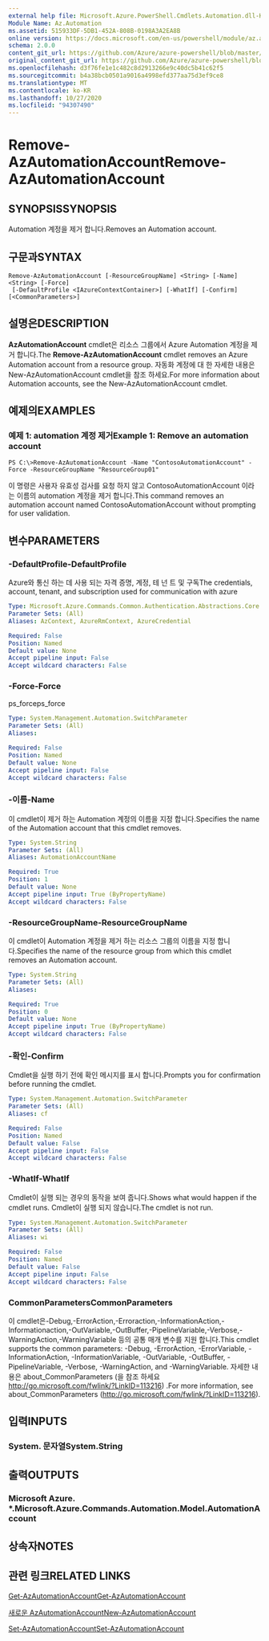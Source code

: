 ```yaml
---
external help file: Microsoft.Azure.PowerShell.Cmdlets.Automation.dll-Help.xml
Module Name: Az.Automation
ms.assetid: 515933DF-5DB1-452A-808B-0198A3A2EA8B
online version: https://docs.microsoft.com/en-us/powershell/module/az.automation/remove-azautomationaccount
schema: 2.0.0
content_git_url: https://github.com/Azure/azure-powershell/blob/master/src/Automation/Automation/help/Remove-AzAutomationAccount.md
original_content_git_url: https://github.com/Azure/azure-powershell/blob/master/src/Automation/Automation/help/Remove-AzAutomationAccount.md
ms.openlocfilehash: d3f76fe1e1c482c8d2913266e9c40dc5b41c62f5
ms.sourcegitcommit: b4a38bcb0501a9016a4998efd377aa75d3ef9ce8
ms.translationtype: MT
ms.contentlocale: ko-KR
ms.lasthandoff: 10/27/2020
ms.locfileid: "94307490"
---
```

# <span data-ttu-id="fc7d4-101">Remove-AzAutomationAccount</span><span class="sxs-lookup"><span data-stu-id="fc7d4-101">Remove-AzAutomationAccount</span></span>

## <span data-ttu-id="fc7d4-102">SYNOPSIS</span><span class="sxs-lookup"><span data-stu-id="fc7d4-102">SYNOPSIS</span></span>
<span data-ttu-id="fc7d4-103">Automation 계정을 제거 합니다.</span><span class="sxs-lookup"><span data-stu-id="fc7d4-103">Removes an Automation account.</span></span>

## <span data-ttu-id="fc7d4-104">구문과</span><span class="sxs-lookup"><span data-stu-id="fc7d4-104">SYNTAX</span></span>

```
Remove-AzAutomationAccount [-ResourceGroupName] <String> [-Name] <String> [-Force]
 [-DefaultProfile <IAzureContextContainer>] [-WhatIf] [-Confirm] [<CommonParameters>]
```

## <span data-ttu-id="fc7d4-105">설명은</span><span class="sxs-lookup"><span data-stu-id="fc7d4-105">DESCRIPTION</span></span>
<span data-ttu-id="fc7d4-106">**AzAutomationAccount** cmdlet은 리소스 그룹에서 Azure Automation 계정을 제거 합니다.</span><span class="sxs-lookup"><span data-stu-id="fc7d4-106">The **Remove-AzAutomationAccount** cmdlet removes an Azure Automation account from a resource group.</span></span>
<span data-ttu-id="fc7d4-107">자동화 계정에 대 한 자세한 내용은 New-AzAutomationAccount cmdlet을 참조 하세요.</span><span class="sxs-lookup"><span data-stu-id="fc7d4-107">For more information about Automation accounts, see the New-AzAutomationAccount cmdlet.</span></span>

## <span data-ttu-id="fc7d4-108">예제의</span><span class="sxs-lookup"><span data-stu-id="fc7d4-108">EXAMPLES</span></span>

### <span data-ttu-id="fc7d4-109">예제 1: automation 계정 제거</span><span class="sxs-lookup"><span data-stu-id="fc7d4-109">Example 1: Remove an automation account</span></span>
```
PS C:\>Remove-AzAutomationAccount -Name "ContosoAutomationAccount" -Force -ResourceGroupName "ResourceGroup01"
```

<span data-ttu-id="fc7d4-110">이 명령은 사용자 유효성 검사를 요청 하지 않고 ContosoAutomationAccount 이라는 이름의 automation 계정을 제거 합니다.</span><span class="sxs-lookup"><span data-stu-id="fc7d4-110">This command removes an automation account named ContosoAutomationAccount without prompting for user validation.</span></span>

## <span data-ttu-id="fc7d4-111">변수</span><span class="sxs-lookup"><span data-stu-id="fc7d4-111">PARAMETERS</span></span>

### <span data-ttu-id="fc7d4-112">-DefaultProfile</span><span class="sxs-lookup"><span data-stu-id="fc7d4-112">-DefaultProfile</span></span>
<span data-ttu-id="fc7d4-113">Azure와 통신 하는 데 사용 되는 자격 증명, 계정, 테 넌 트 및 구독</span><span class="sxs-lookup"><span data-stu-id="fc7d4-113">The credentials, account, tenant, and subscription used for communication with azure</span></span>

```yaml
Type: Microsoft.Azure.Commands.Common.Authentication.Abstractions.Core.IAzureContextContainer
Parameter Sets: (All)
Aliases: AzContext, AzureRmContext, AzureCredential

Required: False
Position: Named
Default value: None
Accept pipeline input: False
Accept wildcard characters: False
```

### <span data-ttu-id="fc7d4-114">-Force</span><span class="sxs-lookup"><span data-stu-id="fc7d4-114">-Force</span></span>
<span data-ttu-id="fc7d4-115">ps_force</span><span class="sxs-lookup"><span data-stu-id="fc7d4-115">ps_force</span></span>

```yaml
Type: System.Management.Automation.SwitchParameter
Parameter Sets: (All)
Aliases:

Required: False
Position: Named
Default value: None
Accept pipeline input: False
Accept wildcard characters: False
```

### <span data-ttu-id="fc7d4-116">-이름</span><span class="sxs-lookup"><span data-stu-id="fc7d4-116">-Name</span></span>
<span data-ttu-id="fc7d4-117">이 cmdlet이 제거 하는 Automation 계정의 이름을 지정 합니다.</span><span class="sxs-lookup"><span data-stu-id="fc7d4-117">Specifies the name of the Automation account that this cmdlet removes.</span></span>

```yaml
Type: System.String
Parameter Sets: (All)
Aliases: AutomationAccountName

Required: True
Position: 1
Default value: None
Accept pipeline input: True (ByPropertyName)
Accept wildcard characters: False
```

### <span data-ttu-id="fc7d4-118">-ResourceGroupName</span><span class="sxs-lookup"><span data-stu-id="fc7d4-118">-ResourceGroupName</span></span>
<span data-ttu-id="fc7d4-119">이 cmdlet이 Automation 계정을 제거 하는 리소스 그룹의 이름을 지정 합니다.</span><span class="sxs-lookup"><span data-stu-id="fc7d4-119">Specifies the name of the resource group from which this cmdlet removes an Automation account.</span></span>

```yaml
Type: System.String
Parameter Sets: (All)
Aliases:

Required: True
Position: 0
Default value: None
Accept pipeline input: True (ByPropertyName)
Accept wildcard characters: False
```

### <span data-ttu-id="fc7d4-120">-확인</span><span class="sxs-lookup"><span data-stu-id="fc7d4-120">-Confirm</span></span>
<span data-ttu-id="fc7d4-121">Cmdlet을 실행 하기 전에 확인 메시지를 표시 합니다.</span><span class="sxs-lookup"><span data-stu-id="fc7d4-121">Prompts you for confirmation before running the cmdlet.</span></span>

```yaml
Type: System.Management.Automation.SwitchParameter
Parameter Sets: (All)
Aliases: cf

Required: False
Position: Named
Default value: False
Accept pipeline input: False
Accept wildcard characters: False
```

### <span data-ttu-id="fc7d4-122">-WhatIf</span><span class="sxs-lookup"><span data-stu-id="fc7d4-122">-WhatIf</span></span>
<span data-ttu-id="fc7d4-123">Cmdlet이 실행 되는 경우의 동작을 보여 줍니다.</span><span class="sxs-lookup"><span data-stu-id="fc7d4-123">Shows what would happen if the cmdlet runs.</span></span>
<span data-ttu-id="fc7d4-124">Cmdlet이 실행 되지 않습니다.</span><span class="sxs-lookup"><span data-stu-id="fc7d4-124">The cmdlet is not run.</span></span>

```yaml
Type: System.Management.Automation.SwitchParameter
Parameter Sets: (All)
Aliases: wi

Required: False
Position: Named
Default value: False
Accept pipeline input: False
Accept wildcard characters: False
```

### <span data-ttu-id="fc7d4-125">CommonParameters</span><span class="sxs-lookup"><span data-stu-id="fc7d4-125">CommonParameters</span></span>
<span data-ttu-id="fc7d4-126">이 cmdlet은-Debug,-ErrorAction,-Erroraction,-InformationAction,-Informationaction,-OutVariable,-OutBuffer,-PipelineVariable,-Verbose,-WarningAction,-WarningVariable 등의 공통 매개 변수를 지원 합니다.</span><span class="sxs-lookup"><span data-stu-id="fc7d4-126">This cmdlet supports the common parameters: -Debug, -ErrorAction, -ErrorVariable, -InformationAction, -InformationVariable, -OutVariable, -OutBuffer, -PipelineVariable, -Verbose, -WarningAction, and -WarningVariable.</span></span> <span data-ttu-id="fc7d4-127">자세한 내용은 about_CommonParameters (을 참조 하세요 http://go.microsoft.com/fwlink/?LinkID=113216) .</span><span class="sxs-lookup"><span data-stu-id="fc7d4-127">For more information, see about_CommonParameters (http://go.microsoft.com/fwlink/?LinkID=113216).</span></span>

## <span data-ttu-id="fc7d4-128">입력</span><span class="sxs-lookup"><span data-stu-id="fc7d4-128">INPUTS</span></span>

### <span data-ttu-id="fc7d4-129">System. 문자열</span><span class="sxs-lookup"><span data-stu-id="fc7d4-129">System.String</span></span>

## <span data-ttu-id="fc7d4-130">출력</span><span class="sxs-lookup"><span data-stu-id="fc7d4-130">OUTPUTS</span></span>

### <span data-ttu-id="fc7d4-131">Microsoft Azure. \*.</span><span class="sxs-lookup"><span data-stu-id="fc7d4-131">Microsoft.Azure.Commands.Automation.Model.AutomationAccount</span></span>

## <span data-ttu-id="fc7d4-132">상속자</span><span class="sxs-lookup"><span data-stu-id="fc7d4-132">NOTES</span></span>

## <span data-ttu-id="fc7d4-133">관련 링크</span><span class="sxs-lookup"><span data-stu-id="fc7d4-133">RELATED LINKS</span></span>

[<span data-ttu-id="fc7d4-134">Get-AzAutomationAccount</span><span class="sxs-lookup"><span data-stu-id="fc7d4-134">Get-AzAutomationAccount</span></span>](./Get-AzAutomationAccount.md)

[<span data-ttu-id="fc7d4-135">새로운 AzAutomationAccount</span><span class="sxs-lookup"><span data-stu-id="fc7d4-135">New-AzAutomationAccount</span></span>](./New-AzAutomationAccount.md)

[<span data-ttu-id="fc7d4-136">Set-AzAutomationAccount</span><span class="sxs-lookup"><span data-stu-id="fc7d4-136">Set-AzAutomationAccount</span></span>](./Set-AzAutomationAccount.md)


